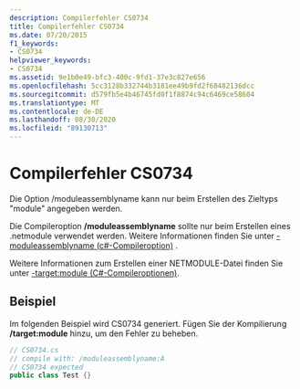 ```yaml
---
description: Compilerfehler CS0734
title: Compilerfehler CS0734
ms.date: 07/20/2015
f1_keywords:
- CS0734
helpviewer_keywords:
- CS0734
ms.assetid: 9e1b0e49-bfc3-400c-9fd1-37e3c827e656
ms.openlocfilehash: 5cc3128b332744b3181ee49b9fd2f68482136dcc
ms.sourcegitcommit: d579fb5e4b46745fd0f1f8874c94c6469ce58604
ms.translationtype: MT
ms.contentlocale: de-DE
ms.lasthandoff: 08/30/2020
ms.locfileid: "89130713"
---
```

# <a name="compiler-error-cs0734"></a>Compilerfehler CS0734
Die Option /moduleassemblyname kann nur beim Erstellen des Zieltyps "module" angegeben werden.  
  
 Die Compileroption **/moduleassemblyname** sollte nur beim Erstellen eines .netmodule verwendet werden. Weitere Informationen finden Sie unter [-moduleassemblyname (c#-Compileroption)](../language-reference/compiler-options/moduleassemblyname-compiler-option.md) .  
  
 Weitere Informationen zum Erstellen einer NETMODULE-Datei finden Sie unter [-target:module (C#-Compileroptionen)](../language-reference/compiler-options/target-module-compiler-option.md).  
  
## <a name="example"></a>Beispiel  
 Im folgenden Beispiel wird CS0734 generiert. Fügen Sie der Kompilierung **/target:module** hinzu, um den Fehler zu beheben.  
  
```csharp  
// CS0734.cs  
// compile with: /moduleassemblyname:A  
// CS0734 expected  
public class Test {}  
```
